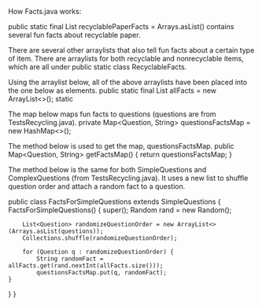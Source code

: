 How Facts.java works:

public static final List<String> recyclablePaperFacts = Arrays.asList() contains several fun facts about recyclable paper.

There are several other arraylists that also tell fun facts about a certain type of item. There are arraylists for both
recyclable and nonrecyclable items, which are all under public static class RecyclableFacts. 

Using the arraylist below, all of the above arraylists have been placed into the one below as elements.
public static final List<String> allFacts = new ArrayList<>();
static

The map below maps fun facts to questions (questions are from TestsRecycling.java).
private Map<Question, String> questionsFactsMap = new HashMap<>();

The method below is used to get the map, questionsFactsMap.
public Map<Question, String> getFactsMap() {
    return questionsFactsMap;
}

The method below is the same for both SimpleQuestions and ComplexQuestions (from TestsRecycling.java).
It uses a new list to shuffle question order and attach a random fact to a question.

public class FactsForSimpleQuestions extends SimpleQuestions {
    FactsForSimpleQuestions() {
        super();
        Random rand = new Random();
        
        List<Question> randomizeQuestionOrder = new ArrayList<>(Arrays.asList(questions));
        Collections.shuffle(randomizeQuestionOrder);

        for (Question q : randomizeQuestionOrder) {
            String randomFact = allFacts.get(rand.nextInt(allFacts.size()));
            questionsFactsMap.put(q, randomFact);
    }

}
}

